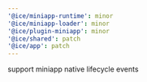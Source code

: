 ```yaml
---
'@ice/miniapp-runtime': minor
'@ice/miniapp-loader': minor
'@ice/plugin-miniapp': minor
'@ice/shared': patch
'@ice/app': patch
---
```


support miniapp native lifecycle events
